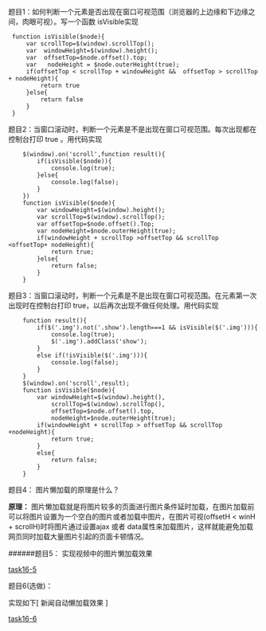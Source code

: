 题目1：如何判断一个元素是否出现在窗口可视范围（浏览器的上边缘和下边缘之间，肉眼可视）。写一个函数 isVisible实现

```
 function isVisible($node){
     var scrollTop=$(window).scrollTop();
     var  windowHeight=$(window).height();
     var  offsetTop=$node.offset().top;
     var   nodeHeight = $node.outerHeight(true);
     if(offsetTop < scrollTop + windowHeight &&  offsetTop > scrollTop + nodeHeight){
         return true
     }else{
         return false
     }    
 }
```

题目2：当窗口滚动时，判断一个元素是不是出现在窗口可视范围。每次出现都在控制台打印 true 。用代码实现

```
    $(window).on('scroll',function result(){
        if(isVisible($node)){
            console.log(true);
        }else{
            console.log(false);
        }
    })
    function isVisible($node){
        var windowHeight=$(window).height();
        var scrollTop=$(window).scrollTop();
        var offsetTop=$node.offset().Top;
        var nodeHeight=$node.outerHeight(true);
        if(windowHeight + scrollTop >offsetTop && scrollTop <offsetTop+ nodeHeight){
            return true;
        }else{
            return false;
        }
    }

```

题目3：当窗口滚动时，判断一个元素是不是出现在窗口可视范围。在元素第一次出现时在控制台打印 true，以后再次出现不做任何处理。用代码实现

```
    function result(){
        if($('.img').not('.show').length===1 && isVisible($('.img'))){
            console.log(true);
            $('.img').addClass('show');
        }
        else if(!isVisible($('.img'))){
            console.log(false);
        }
    }
    $(window).on('scroll',result);
    function isVisible($node){
        var windowHeight=$(window).height(),
            scrollTop=$(window).scrollTop(),
            offsetTop=$node.offset().top,
            nodeHeight=$node.outerHeight(true);
        if(windowHeight + scrollTop > offsetTop && scrollTop +nodeHeight){
            return true;
        }
        else{
            return false;
        }
    }

```
题目4： 图片懒加载的原理是什么？

**原理：**
图片懒加载就是将图片较多的页面进行图片条件延时加载，在图片加载前可以将图片设置为一个空白的图片或者加载中图片，在图片可视(offsetH < winH + scrollH)时将图片通过设置ajax 或者 data属性来加载图片，这样就能避免加载网页同时加载大量图片引起的页面卡顿情况。

######题目5： 实现视频中的图片懒加载效果

[task16-5](https://github.com/mhy-web/HomeWorks/tree/master/Desktop/task/task16/task16-5/index.html)


题目6(选做)：

 实现如下[ 新闻自动懒加载效果 ]

[task16-6](https://github.com/mhy-web/HomeWorks/tree/master/Desktop/task/task16/task16-6/index.html)